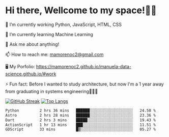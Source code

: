 # Hi there, Wellcome to my space!✌🏾

🔭 I’m currently working Python, JavaScript, HTML, CSS

🌱 I’m currently learning Machine Learning

💬 Ask me about anything!

📫 How to reach me: mamorenoc2@gmail.com

🖥️ My Porfolio: https://mamorenoc2.github.io/manuela-data-science.github.io/#work

⚡ Fun fact: Before I wanted to study architecture, but now I'm a 1 year away from graduating in systems engineering🤣🤣🤣

[![GitHub Streak](https://streak-stats.demolab.com/?user=mamorenoc2&theme=tokyonight_duo)](https://git.io/streak-stats)                 [![Top Langs](https://github-readme-stats.vercel.app/api/top-langs/?username=mamorenoc2&layout=compact&theme=tokyonight)](https://github.com/anuraghazra/github-readme-stats)

<!--START_SECTION:waka-->

```txt
Python         2 hrs 36 mins   ██████░░░░░░░░░░░░░░░░░░░   24.58 %
Astro          2 hrs 28 mins   ██████░░░░░░░░░░░░░░░░░░░   23.36 %
Dart           2 hrs 3 mins    █████░░░░░░░░░░░░░░░░░░░░   19.43 %
ActionScript   1 hr 13 mins    ███░░░░░░░░░░░░░░░░░░░░░░   11.51 %
GDScript       33 mins         █▒░░░░░░░░░░░░░░░░░░░░░░░   05.27 %
```

<!--END_SECTION:waka-->
